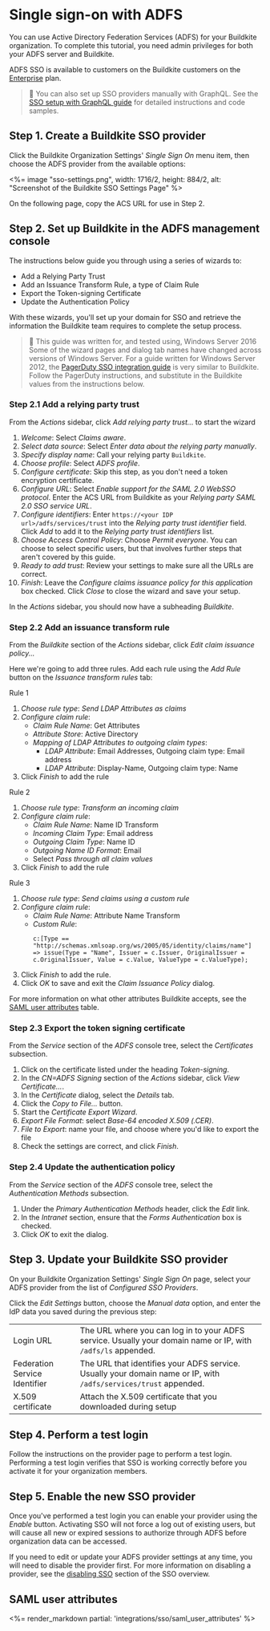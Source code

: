# Single sign-on with ADFS

You can use Active Directory Federation Services (ADFS) for your Buildkite organization. To complete this tutorial, you need admin privileges for both your ADFS server and Buildkite.

ADFS SSO is available to customers on the Buildkite customers on the [Enterprise](https://buildkite.com/pricing) plan.

> 📘 You can also set up SSO providers manually with GraphQL.
> See the <a href="/docs/integrations/sso/sso-setup-with-graphql">SSO setup with GraphQL guide</a> for detailed instructions and code samples.

## Step 1. Create a Buildkite SSO provider

Click the Buildkite Organization Settings' _Single Sign On_ menu item, then choose the ADFS provider from the available options:

<%= image "sso-settings.png", width: 1716/2, height: 884/2, alt: "Screenshot of the Buildkite SSO Settings Page" %>

On the following page, copy the ACS URL for use in Step 2.

## Step 2. Set up Buildkite in the ADFS management console

The instructions below guide you through using a series of wizards to:

-   Add a Relying Party Trust
-   Add an Issuance Transform Rule, a type of Claim Rule
-   Export the Token-signing Certificate
-   Update the Authentication Policy

With these wizards, you'll set up your domain for SSO and retrieve the information the Buildkite team requires to complete the setup process.

> 📘 This guide was written for, and tested using, Windows Server 2016
> Some of the wizard pages and dialog tab names have changed across versions of Windows Server.
> For a guide written for Windows Server 2012, the <a href="https://www.pagerduty.com/docs/guides/adfs-sso-guide/">PagerDuty SSO integration guide</a> is very similar to Buildkite. Follow the PagerDuty instructions, and substitute in the Buildkite values from the instructions below.

### Step 2.1 Add a relying party trust

From the _Actions_ sidebar, click _Add relying party trust..._ to start the wizard

1. _Welcome_: Select _Claims aware_.
2. _Select data source_: Select _Enter data about the relying party manually_.
3. _Specify display name_: Call your relying party `Buildkite`.
4. _Choose profile_: Select _ADFS profile_.
5. _Configure certificate_: Skip this step, as you don't need a token encryption certificate.
6. _Configure URL_:
   Select _Enable support for the SAML 2.0 WebSSO protocol_.
   Enter the ACS URL from Buildkite as your _Relying party SAML 2.0 SSO service URL_.
7. _Configure identifiers_:
   Enter `https://<your IDP url>/adfs/services/trust` into the _Relying party trust identifier_ field.
   Click _Add_ to add it to the _Relying party trust identifiers_ list.
8. _Choose Access Control Policy_:
   Choose _Permit everyone_.
   You can choose to select specific users, but that involves further steps that aren't covered by this guide.
9. _Ready to add trust_: Review your settings to make sure all the URLs are correct.
10. _Finish_:
    Leave the _Configure claims issuance policy for this application_ box checked.
    Click _Close_ to close the wizard and save your setup.

In the _Actions_ sidebar, you should now have a subheading _Buildkite_.

### Step 2.2 Add an issuance transform rule

From the _Buildkite_ section of the _Actions_ sidebar, click _Edit claim issuance policy..._

Here we're going to add three rules. Add each rule using the _Add Rule_ button on the _Issuance transform rules_ tab:

Rule 1

1. _Choose rule type_: _Send LDAP Attributes as claims_
2. _Configure claim rule_:
    - _Claim Rule Name_: Get Attributes
    - _Attribute Store_: Active Directory
    - _Mapping of LDAP Attributes to outgoing claim types_:
        - _LDAP Attribute_: Email Addresses, Outgoing claim type: Email address
        - _LDAP Attribute_: Display-Name, Outgoing claim type: Name
3. Click _Finish_ to add the rule

Rule 2

1. _Choose rule type_: _Transform an incoming claim_
2. _Configure claim rule_:
    - _Claim Rule Name_: Name ID Transform
    - _Incoming Claim Type_: Email address
    - _Outgoing Claim Type_: Name ID
    - _Outgoing Name ID Format_: Email
    - Select _Pass through all claim values_
3. Click _Finish_ to add the rule

Rule 3

1. _Choose rule type_: _Send claims using a custom rule_
2. _Configure claim rule_:
    - _Claim Rule Name_: Attribute Name Transform
    - _Custom Rule_:
      <pre><code>c:[Type == "http://schemas.xmlsoap.org/ws/2005/05/identity/claims/name"]
      => issue(Type = "Name", Issuer = c.Issuer, OriginalIssuer = c.OriginalIssuer, Value = c.Value, ValueType = c.ValueType);</code></pre>
3. Click _Finish_ to add the rule.
4. Click _OK_ to save and exit the _Claim Issuance Policy_ dialog.

For more information on what other attributes Buildkite accepts, see the [SAML user attributes](#saml-user-attributes) table.

### Step 2.3 Export the token signing certificate

From the _Service_ section of the _ADFS_ console tree, select the _Certificates_ subsection.

1.  Click on the certificate listed under the heading _Token-signing_.
2.  In the _CN=ADFS Signing_ section of the _Actions_ sidebar, click _View Certificate..._.
3.  In the _Certificate_ dialog, select the _Details_ tab.
4.  Click the _Copy to File..._ button.
5.  Start the _Certificate Export Wizard_.
6.  _Export File Format_: select _Base-64 encoded X.509 (.CER)_.
7.  _File to Export_: name your file, and choose where you'd like to export the file
8.  Check the settings are correct, and click _Finish_.

### Step 2.4 Update the authentication policy

From the _Service_ section of the _ADFS_ console tree, select the _Authentication Methods_ subsection.

1. Under the _Primary Authentication Methods_ header, click the _Edit_ link.
2. In the _Intranet_ section, ensure that the _Forms Authentication_ box is checked.
3. Click _OK_ to exit the dialog.

## Step 3. Update your Buildkite SSO provider

On your Buildkite Organization Settings' _Single Sign On_ page, select your ADFS provider from the list of _Configured SSO Providers_.

Click the _Edit Settings_ button, choose the _Manual data_ option, and enter the IdP data you saved during the previous step:

<table>
    <tr>
        <td>Login URL</td>
        <td>
          The URL where you can log in to your ADFS service. Usually your domain name or IP, with <code>/adfs/ls</code> appended.
        </td>
    </tr>
    <tr>
        <td>Federation Service Identifier</td>
        <td>
            The URL that identifies your ADFS service. Usually your domain name or IP, with <code>/adfs/services/trust</code> appended.
        </td>
    </tr>
    <tr>
        <td>X.509 certificate</td>
        <td>
       	  Attach the X.509 certificate that you downloaded during setup
        </td>
    </tr>
</table>

## Step 4. Perform a test login

Follow the instructions on the provider page to perform a test login. Performing a test login verifies that SSO is working correctly before you activate it for your organization members.

## Step 5. Enable the new SSO provider

Once you've performed a test login you can enable your provider using the _Enable_ button. Activating SSO will not force a log out of existing users, but will cause all new or expired sessions to authorize through ADFS before organization data can be accessed.

If you need to edit or update your ADFS provider settings at any time, you will need to disable the provider first. For more information on disabling a provider, see the [disabling SSO](/docs/integrations/sso#disabling-and-removing-sso) section of the SSO overview.

## SAML user attributes

<%= render_markdown partial: 'integrations/sso/saml_user_attributes' %>
